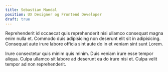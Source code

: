 ```yaml
---
title: Sebastian Mandal
position: UX Designer og Frontend Developer
draft: true
---
```

Reprehenderit id occaecat quis reprehenderit nisi ullamco consequat magna enim nulla et. Commodo duis adipisicing non deserunt elit sit in adipisicing. Consequat aute irure labore officia sint aute do in et veniam sint sunt Lorem.

Irure consectetur quis minim quis minim. Duis veniam irure esse tempor aliqua. Culpa ullamco sit labore ad deserunt ea do irure nisi et. Culpa velit tempor ad non reprehenderit.
